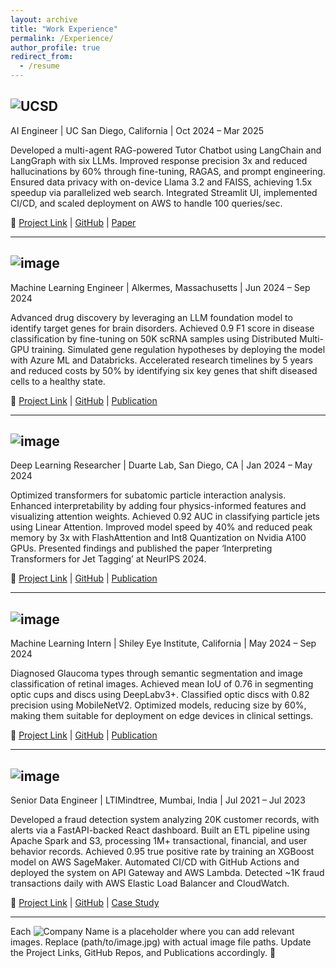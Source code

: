 ```yaml
---
layout: archive
title: "Work Experience"
permalink: /Experience/
author_profile: true
redirect_from:
  - /resume
---
```



## ![UCSD](https://github.com/user-attachments/assets/dd072b26-22ed-49f5-8ca9-995777277ac9)
  
AI Engineer  |  UC San Diego, California  |  Oct 2024 – Mar 2025  

Developed a multi-agent RAG-powered Tutor Chatbot using LangChain and LangGraph with six LLMs. Improved response precision 3x and reduced hallucinations by 60% through fine-tuning, RAGAS, and prompt engineering. Ensured data privacy with on-device Llama 3.2 and FAISS, achieving 1.5x speedup via parallelized web search. Integrated Streamlit UI, implemented CI/CD, and scaled deployment on AWS to handle 100 queries/sec.  

🔗 [Project Link](#) | [GitHub](#) | [Paper](#)  

---

## ![image](https://github.com/user-attachments/assets/bb1e1110-3fe8-4dd2-8def-673bbd25c25b)

Machine Learning Engineer  |  Alkermes, Massachusetts  |  Jun 2024 – Sep 2024  

Advanced drug discovery by leveraging an LLM foundation model to identify target genes for brain disorders. Achieved 0.9 F1 score in disease classification by fine-tuning on 50K scRNA samples using Distributed Multi-GPU training. Simulated gene regulation hypotheses by deploying the model with Azure ML and Databricks. Accelerated research timelines by 5 years and reduced costs by 50% by identifying six key genes that shift diseased cells to a healthy state.  

🔗 [Project Link](#) | [GitHub](#) | [Publication](#)  

---

## ![image](https://github.com/user-attachments/assets/cd053bbf-8edd-48e2-b690-2f7cface5bcb)
 
Deep Learning Researcher  |  Duarte Lab, San Diego, CA  |  Jan 2024 – May 2024  

Optimized transformers for subatomic particle interaction analysis. Enhanced interpretability by adding four physics-informed features and visualizing attention weights. Achieved 0.92 AUC in classifying particle jets using Linear Attention. Improved model speed by 40% and reduced peak memory by 3x with FlashAttention and Int8 Quantization on Nvidia A100 GPUs. Presented findings and published the paper ‘Interpreting Transformers for Jet Tagging’ at NeurIPS 2024.  

🔗 [Project Link](#) | [GitHub](#) | [Publication](#)  

---

## ![image](https://github.com/user-attachments/assets/979a9caf-2056-4e79-a224-f51043310669)
 
Machine Learning Intern  |  Shiley Eye Institute, California  |  May 2024 – Sep 2024  

Diagnosed Glaucoma types through semantic segmentation and image classification of retinal images. Achieved mean IoU of 0.76 in segmenting optic cups and discs using DeepLabv3+. Classified optic discs with 0.82 precision using MobileNetV2. Optimized models, reducing size by 60%, making them suitable for deployment on edge devices in clinical settings.  

🔗 [Project Link](#) | [GitHub](#) | [Publication](#)  

---

## ![image](https://github.com/user-attachments/assets/bcd6c7e3-d87d-4010-81bf-367c335dae18)

Senior Data Engineer  |  LTIMindtree, Mumbai, India  |  Jul 2021 – Jul 2023  

Developed a fraud detection system analyzing 20K customer records, with alerts via a FastAPI-backed React dashboard. Built an ETL pipeline using Apache Spark and S3, processing 1M+ transactional, financial, and user behavior records. Achieved 0.95 true positive rate by training an XGBoost model on AWS SageMaker. Automated CI/CD with GitHub Actions and deployed the system on API Gateway and AWS Lambda. Detected ~1K fraud transactions daily with AWS Elastic Load Balancer and CloudWatch.  

🔗 [Project Link](#) | [GitHub](#) | [Case Study](#)  

---

Each ![Company Name](path/to/image.jpg) is a placeholder where you can add relevant images. Replace (path/to/image.jpg) with actual image file paths. Update the Project Links, GitHub Repos, and Publications accordingly. 🚀  







